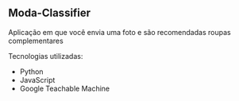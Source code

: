 ## Moda-Classifier

Aplicação em que você envia uma foto e são recomendadas roupas complementares

Tecnologias utilizadas:
- Python
- JavaScript
- Google Teachable Machine
